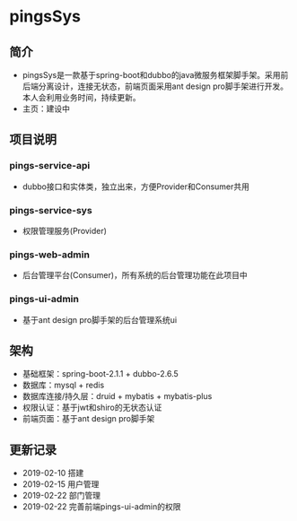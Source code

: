 # pingsSys
## 简介
- pingsSys是一款基于spring-boot和dubbo的java微服务框架脚手架。采用前后端分离设计，连接无状态，前端页面采用ant design pro脚手架进行开发。本人会利用业务时间，持续更新。 
- 主页：建设中
## 项目说明
### pings-service-api
- dubbo接口和实体类，独立出来，方便Provider和Consumer共用
### pings-service-sys
- 权限管理服务(Provider)
### pings-web-admin
- 后台管理平台(Consumer)，所有系统的后台管理功能在此项目中
### pings-ui-admin
- 基于ant design pro脚手架的后台管理系统ui
## 架构
- 基础框架：spring-boot-2.1.1 + dubbo-2.6.5
- 数据库：mysql + redis
- 数据库连接/持久层：druid + mybatis + mybatis-plus
- 权限认证：基于jwt和shiro的无状态认证
- 前端页面：基于ant design pro脚手架
## 更新记录
- 2019-02-10 搭建
- 2019-02-15 用户管理
- 2019-02-22 部门管理
- 2019-02-22 完善前端pings-ui-admin的权限
